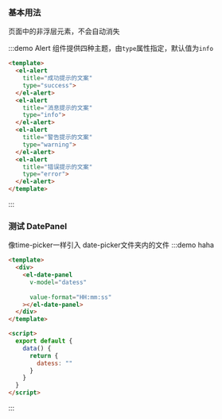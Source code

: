 <script>
module.exports = {
  data() {
    return {
      datess: []
    }
  }
}
</script>

### 基本用法

页面中的非浮层元素，不会自动消失

:::demo Alert 组件提供四种主题，由`type`属性指定，默认值为`info`
```html
<template>
  <el-alert
    title="成功提示的文案"
    type="success">
  </el-alert>
  <el-alert
    title="消息提示的文案"
    type="info">
  </el-alert>
  <el-alert
    title="警告提示的文案"
    type="warning">
  </el-alert>
  <el-alert
    title="错误提示的文案"
    type="error">
  </el-alert>
</template>
```
:::

### 测试 DatePanel

像time-picker一样引入 date-picker文件夹内的文件
:::demo haha
```html
<template>
  <div>
    <el-date-panel 
      v-model="datess"
     
      value-format="HH:mm:ss"
    ></el-date-panel>
  </div>
</template>

<script>
  export default {
    data() {
      return {
        datess: ""
      }
    }
  }
</script>
```
:::